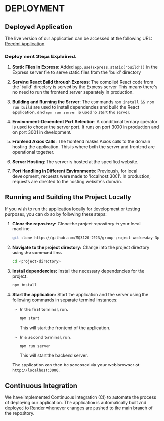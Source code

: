 
# DEPLOYMENT

## Deployed Application

The live version of our application can be accessed at the following URL:
[Reedmi Application](https://reedmi-test.onrender.com)
### Deployment Steps Explained:

1. **Static Files in Express**: Added `app.use(express.static('build'))` in the Express server file to serve static files from the 'build' directory.

2. **Serving React Build through Express**: The compiled React code from the 'build' directory is served by the Express server. This means there's no need to run the frontend server separately in production.

3. **Building and Running the Server**: The commands `npm install && npm run build` are used to install dependencies and build the React application, and `npm run server` is used to start the server.

4. **Environment-Dependent Port Selection**: A conditional ternary operator is used to choose the server port. It runs on port 3000 in production and on port 3001 in development.

5. **Frontend Axios Calls**: The frontend makes Axios calls to the domain hosting the application. This is where both the server and frontend are operational together.

6. **Server Hosting**: The server is hosted at the specified website.

7. **Port Handling in Different Environments**: Previously, for local development, requests were made to 'localhost:3001'. In production, requests are directed to the hosting website's domain.

## Running and Building the Project Locally

If you wish to run the application locally for development or testing purposes, you can do so by following these steps:

1. **Clone the repository:** 
   Clone the project repository to your local machine.

   ```bash
   git clone https://github.com/MQ3120-2023/group-project-wednesday-3pm-1
   ```

2. **Navigate to the project directory:** 
   Change into the project directory using the command line.

   ```bash
   cd <project-directory>
   ```

3. **Install dependencies:** 
   Install the necessary dependencies for the project.

   ```bash
   npm install
   ```

4. **Start the application:** 
   Start the application and the server using the following commands in separate terminal instances:

   - In the first terminal, run:
     ```bash
     npm start
     ```
     This will start the frontend of the application.

   - In a second terminal, run:
     ```bash
     npm run server
     ```
     This will start the backend server.

   The application can then be accessed via your web browser at `http://localhost:3000`.

## Continuous Integration

We have implemented Continuous Integration (CI) to automate the process of deploying our application. The application is automatically built and deployed to [Render](https://render.com) whenever changes are pushed to the main branch of the repository.
